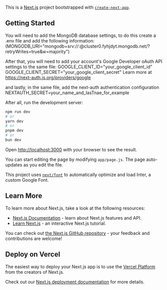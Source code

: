 This is a [Next.js](https://nextjs.org/) project bootstrapped with [`create-next-app`](https://github.com/vercel/next.js/tree/canary/packages/create-next-app).

## Getting Started

You will need to add the MongoDB database settings, to do this create a .env file and add the following information: 
(MONGODB_URI="mongodb+srv://<username>:<password>@cluster0.fyhjdyt.mongodb.net/?retryWrites=true&w=majority")

After that, you will need to add your account's Google Developer oAuth API settings to the same file:
GOOGLE_CLIENT_ID="your_google_client_id"
GOOGLE_CLIENT_SECRET="your_google_client_secret"
Learn more at https://next-auth.js.org/providers/google

and lastly, in the same file, add the next-auth authentication configuration
NEXTAUTH_SECRET=your_name_and_lasTnae_for_example

After all, run the development server:

```bash
npm run dev
# or
yarn dev
# or
pnpm dev
# or
bun dev
```

Open [http://localhost:3000](http://localhost:3000) with your browser to see the result.

You can start editing the page by modifying `app/page.js`. The page auto-updates as you edit the file.

This project uses [`next/font`](https://nextjs.org/docs/basic-features/font-optimization) to automatically optimize and load Inter, a custom Google Font.

## Learn More

To learn more about Next.js, take a look at the following resources:

- [Next.js Documentation](https://nextjs.org/docs) - learn about Next.js features and API.
- [Learn Next.js](https://nextjs.org/learn) - an interactive Next.js tutorial.

You can check out [the Next.js GitHub repository](https://github.com/vercel/next.js/) - your feedback and contributions are welcome!

## Deploy on Vercel

The easiest way to deploy your Next.js app is to use the [Vercel Platform](https://vercel.com/new?utm_medium=default-template&filter=next.js&utm_source=create-next-app&utm_campaign=create-next-app-readme) from the creators of Next.js.

Check out our [Next.js deployment documentation](https://nextjs.org/docs/deployment) for more details.
